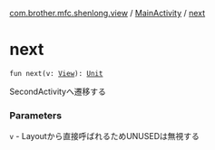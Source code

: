 [com.brother.mfc.shenlong.view](../index.md) / [MainActivity](index.md) / [next](./next.md)

# next

`fun next(v: `[`View`](https://developer.android.com/reference/android/view/View.html)`): `[`Unit`](https://kotlinlang.org/api/latest/jvm/stdlib/kotlin/-unit/index.html)

SecondActivityへ遷移する

### Parameters

`v` - Layoutから直接呼ばれるためUNUSEDは無視する